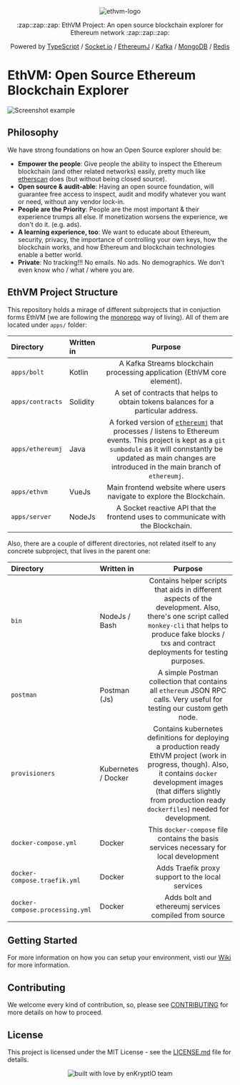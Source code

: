 <div align="center">
  <img src="https://raw.githubusercontent.com/enKryptIO/ethvm/master/.github/assets/logo.png" alt="ethvm-logo">
  <p>:zap::zap::zap: EthVM Project: An open source blockchain explorer for Ethereum network :zap::zap::zap:</p>
  <p>Powered by <a href="https://www.typescriptlang.org/">TypeScript</a> / <a href="https://github.com/socketio/socket.io">Socket.io</a> / <a href="https://github.com/ethereum/ethereumj">EthereumJ</a> / <a href="https://kafka.apache.org/">Kafka</a> / <a href="https://github.com/mongodb/mongo">MongoDB</a> / <a href="https://redis.io/topics/quickstart">Redis</a></p>
</div>

# EthVM: Open Source Ethereum Blockchain Explorer

![Screenshot example](.github/assets/ethvm.png)

## Philosophy

We have strong foundations on how an Open Source explorer should be:

- **Empower the people**: Give people the ability to inspect the Ethereum blockchain (and other related networks) easily, pretty much like [etherscan](https://etherscan.io/) does (but without being closed source).
- **Open source & audit-able**: Having an open source foundation, will guarantee free access to inspect, audit and modify whatever you want or need, without any vendor lock-in.
- **People are the Priority**: People are the most important & their experience trumps all else. If monetization worsens the experience, we don't do it. (e.g. ads).
- **A learning experience, too**: We want to educate about Ethereum, security, privacy, the importance of controlling your own keys, how the blockchain works, and how Ethereum and blockchain technologies enable a better world.
- **Private**: No tracking!!! No emails. No ads. No demographics. We don't even know who / what / where you are.

## EthVM Project Structure

This repository holds a mirage of different subprojects that in conjuction forms EthVM (we are following the [monorepo](https://medium.com/@maoberlehner/monorepos-in-the-wild-33c6eb246cb9) way of living). All of them are located under `apps/` folder:

| Directory               | Written in | Purpose                                                                                                                                                                                                                                                                     |
|:------------------------|:-----------|:---------------------------------------------------------------------------------------------------------------------------------------------------------------------------------------------------------------------------------------------------------------------------:|
| `apps/bolt`             | Kotlin     | A Kafka Streams blockchain processing application (EthVM core element).                                                                                                                                                                                                     |
| `apps/contracts`        | Solidity   | A set of contracts that helps to obtain tokens balances for a particular address.                                                                                                                                                                                           |
| `apps/ethereumj`        | Java       | A forked version of [`ethereumj`](https://github.com/enKryptIO/ethereumj) that processes / listens to Ethereum events. This project is kept as a `git sumbodule` as it will connstantly be updated as main changes are introduced in the main branch of `ethereumj`.        |
| `apps/ethvm`            | VueJs      | Main frontend website where users navigate to explore the Blockchain.                                                                                                                                                                                                       |
| `apps/server`           | NodeJs     | A Socket reactive API that the frontend uses to communicate with the Blockchain.                                                                                                                                                                                            |

Also, there are a couple of different directories, not related itself to any concrete subproject, that lives in the parent one:

| Directory                         | Written in          | Purpose                                                                                                                                                                                                                                        |
|:----------------------------------|:--------------------|:----------------------------------------------------------------------------------------------------------------------------------------------------------------------------------------------------------------------------------------------:|
| `bin`                             | NodeJs / Bash       | Contains helper scripts that aids in different aspects of the development. Also, there's one script called `monkey-cli` that helps to produce fake blocks / txs and contract deployments for testing purposes.                                 |
| `postman`                         | Postman (Js)        | A simple Postman collection that contains all `ethereum` JSON RPC calls. Very useful for testing our custom geth node.                                                                                                                         |
| `provisioners`                    | Kubernetes / Docker | Contains kubernetes definitions for deploying a production ready EthVM project (work in progress, though). Also, it contains `docker` development images (that differs slightly from production ready `dockerfiles`) needed for development.   |
| `docker-compose.yml`              | Docker              | This `docker-compose` file contains the basis services necessary for local development                                                                                                                                                         |
| `docker-compose.traefik.yml`      | Docker              | Adds Traefik proxy support to the local services                                                                                                                                                                                               |    
| `docker-compose.processing.yml`   | Docker              | Adds bolt and ethereumj services compiled from source                                                                                                                                                                                          |

## Getting Started

For more information on how you can setup your environment, visti our [Wiki](https://github.com/enKryptIO/ethvm/wiki/) for more information.

## Contributing

We welcome every kind of contribution, so, please see [CONTRIBUTING](.github/CONTRIBUTING.md) for more details on how to proceed.

## License

This project is licensed under the MIT License - see the [LICENSE.md](LICENSE.md) file for details.

<div align="center">
  <img src="https://forthebadge.com/images/badges/built-with-love.svg" alt="built with love by enKryptIO team" />
</div>
